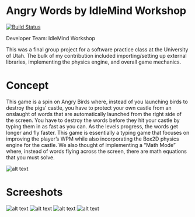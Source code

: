 # Angry Words by IdleMind Workshop #

[![Build Status](https://travis-ci.com/University-of-Utah-CS3505/u0873312.svg?token=WuC56fXiyqxaNUHtQCUs&branch=master)](https://travis-ci.com/University-of-Utah-CS3505/u0873312)

Developer Team: IdleMind Workshop

This was a final group project for a software practice class at the University of Utah.  The bulk of my contribution included importing/setting up external libraries, implementing the physics engine, and overall game mechanics. 

# Concept #

This game is a spin on Angry Birds where, instead of you launching birds to destroy the pigs’ castle, you have to protect your own castle from an onslaught of words that are automatically launched from the right side of the screen. You have to destroy the words before they hit your castle by typing them in as fast as you can. As the levels progress, the words get longer and fly faster. This game is essentially a typing game that focuses on improving the player’s WPM while also incorporating the Box2D physics engine for the castle. We also thought of implementing a “Math Mode” where, instead of words flying across the screen, there are math equations that you must solve.

![alt text](https://github.com/University-of-Utah-CS3505/u0873312/blob/master/A8/Angry%20Words%20concept%20art.png "Angry Words Game Concept Art")

# Screeshots #

![alt text](https://github.com/University-of-Utah-CS3505/u0873312/blob/master/A8/Screenshots/screenshot1.png "Screenshot 1")
![alt text](https://github.com/University-of-Utah-CS3505/u0873312/blob/master/A8/Screenshots/screenshot2.png "Screenshot 2")
![alt text](https://github.com/University-of-Utah-CS3505/u0873312/blob/master/A8/Screenshots/screenshot3.png "Screenshot 3")
![alt text](https://github.com/University-of-Utah-CS3505/u0873312/blob/master/A8/Screenshots/screenshot4.png "Screenshot 4")
